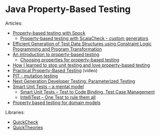 # Java Property-Based Testing

Articles:

* [Property-based testing with Spock](http://www.nurkiewicz.com/2014/09/property-based-testing-with-spock.html)
    * [Property-based testing with ScalaCheck - custom generators](http://www.nurkiewicz.com/2014/09/property-based-testing-with-scalacheck.html)
* [Efficient Generation of Test Data Structures using Constraint Logic Programming and Program Transformation](http://www.sci.unich.it/~fioravan/papers/CILC12-JLC.pdf)
* [An introduction to property-based testing](http://fsharpforfunandprofit.com/posts/property-based-testing/)
    * [Choosing properties for property-based testing](http://fsharpforfunandprofit.com/posts/property-based-testing-2/)
* [How I learned to stop unit testing and love property-based testing](http://blog.charleso.org/property-testing-preso/#1)
* [Practical Property-Based Testing](https://yow.eventer.com/yow-lambda-jam-2015-1305/practical-property-based-testing-by-charles-o-farrell-1884) (video)
* [PIT - mutation testing](http://pitest.org/)
* [Next Generation Developer Testing: Parameterized Testing](http://www.slideshare.net/taoxiease/next-generation-developer-testing-parameterized-testing)
* [Smart Unit Tests – a mental model](https://blogs.msdn.microsoft.com/visualstudioalm/2014/12/11/smart-unit-tests-a-mental-model/)
    * [Smart Unit Tests – Test to Code Binding, Test Case Management](https://blogs.msdn.microsoft.com/visualstudioalm/2015/04/18/smart-unit-tests-test-to-code-binding-test-case-management/)
    * [IntelliTest – One Test to rule them all](https://blogs.msdn.microsoft.com/visualstudioalm/2015/07/05/intellitest-one-test-to-rule-them-all/)
* [Property based testing for domain models](http://debasishg.blogspot.co.uk/2012/07/property-based-testing-for-domain-models.html)

Libraries:

* [QuickCheck](https://bitbucket.org/blob79/quickcheck)
* [QuickTheories](https://github.com/NCR-CoDE/QuickTheories)